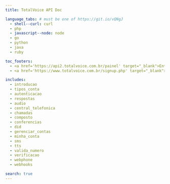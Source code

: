 ```yaml
---
title: TotalVoice API Doc

language_tabs: # must be one of https://git.io/vQNgJ
  - shell--curl: curl
  - php
  - javascript--node: node
  - go
  - python
  - java
  - ruby

toc_footers:
  - <a href='https://api2.totalvoice.com.br/painel' target="_blank">Entrar</a>
  - <a href='https://www.totalvoice.com.br/signup.php' target="_blank">Criar Conta</a>

includes:
  - introducao
  - tipos_conta
  - autenticacao
  - respostas
  - audio
  - central_telefonica
  - chamadas
  - composto
  - conferencias
  - did
  - gerenciar_contas
  - minha_conta
  - sms
  - tts
  - valida_numero
  - verificacao
  - webphone
  - webhooks

search: true
---
```




